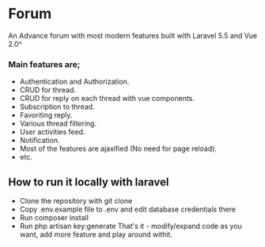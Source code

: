 # Forum
An Advance forum with most modern features built with Laravel 5.5 and Vue 2.0^

### Main features are;
- Authentication and Authorization.
- CRUD for thread.
- CRUD for reply on each thread with vue components.
- Subscription to thread.
- Favoriting reply.
- Various thread filtering.
- User activities feed.
- Notification.
- Most of the features are ajaxified (No need for page reload).
- etc.
## How to run it locally with laravel
- Clone the repository with git clone
- Copy .env.example file to .env and edit database credentials there
- Run composer install
- Run php artisan key:generate
That's it - modify/expand code as you want, add more feature and play around withit.
